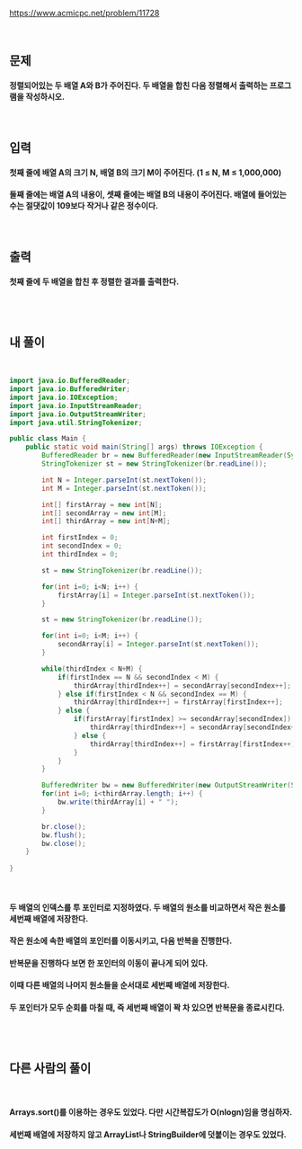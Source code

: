 https://www.acmicpc.net/problem/11728

<br>   

## 문제

#### 정렬되어있는 두 배열 A와 B가 주어진다. 두 배열을 합친 다음 정렬해서 출력하는 프로그램을 작성하시오.

<br>   

## 입력

#### 첫째 줄에 배열 A의 크기 N, 배열 B의 크기 M이 주어진다. (1 ≤ N, M ≤ 1,000,000)
#### 둘째 줄에는 배열 A의 내용이, 셋째 줄에는 배열 B의 내용이 주어진다. 배열에 들어있는 수는 절댓값이 109보다 작거나 같은 정수이다.

<br>   

## 출력

#### 첫째 줄에 두 배열을 합친 후 정렬한 결과를 출력한다.

<br>   
<br>   

## 내 풀이

<br>   

```java
import java.io.BufferedReader;
import java.io.BufferedWriter;
import java.io.IOException;
import java.io.InputStreamReader;
import java.io.OutputStreamWriter;
import java.util.StringTokenizer;

public class Main {
    public static void main(String[] args) throws IOException {
        BufferedReader br = new BufferedReader(new InputStreamReader(System.in));
        StringTokenizer st = new StringTokenizer(br.readLine());

        int N = Integer.parseInt(st.nextToken());
        int M = Integer.parseInt(st.nextToken());

        int[] firstArray = new int[N];
        int[] secondArray = new int[M];
        int[] thirdArray = new int[N+M];

        int firstIndex = 0;
        int secondIndex = 0;
        int thirdIndex = 0;

        st = new StringTokenizer(br.readLine());

        for(int i=0; i<N; i++) {
            firstArray[i] = Integer.parseInt(st.nextToken());
        }

        st = new StringTokenizer(br.readLine());

        for(int i=0; i<M; i++) {
            secondArray[i] = Integer.parseInt(st.nextToken());
        }

        while(thirdIndex < N+M) {
            if(firstIndex == N && secondIndex < M) {
                thirdArray[thirdIndex++] = secondArray[secondIndex++];
            } else if(firstIndex < N && secondIndex == M) {
                thirdArray[thirdIndex++] = firstArray[firstIndex++];
            } else {
                if(firstArray[firstIndex] >= secondArray[secondIndex]) {
                    thirdArray[thirdIndex++] = secondArray[secondIndex++];
                } else {
                    thirdArray[thirdIndex++] = firstArray[firstIndex++];
                }
            }
        }

        BufferedWriter bw = new BufferedWriter(new OutputStreamWriter(System.out));
        for(int i=0; i<thirdArray.length; i++) {
            bw.write(thirdArray[i] + " ");
        }

        br.close();
        bw.flush();
        bw.close();
    }	
	
}
```

<br>   

#### 두 배열의 인덱스를 투 포인터로 지정하였다. 두 배열의 원소를 비교하면서 작은 원소를 세번째 배열에 저장한다.
#### 작은 원소에 속한 배열의 포인터를 이동시키고, 다음 반복을 진행한다.
#### 반복문을 진행하다 보면 한 포인터의 이동이 끝나게 되어 있다. 
#### 이때 다른 배열의 나머지 원소들을 순서대로 세번째 배열에 저장한다.
#### 두 포인터가 모두 순회를 마칠 때, 즉 세번째 배열이 꽉 차 있으면 반복문을 종료시킨다.

<br>   
<br>   

## 다른 사람의 풀이

<br>   

#### Arrays.sort()를 이용하는 경우도 있었다. 다만 시간복잡도가 O(nlogn)임을 명심하자.
#### 세번째 배열에 저장하지 않고 ArrayList나 StringBuilder에 덧붙이는 경우도 있었다.

<br>   
<br>   
